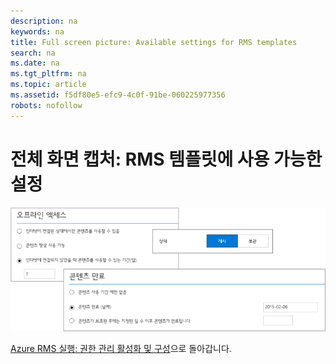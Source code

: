 ```yaml
---
description: na
keywords: na
title: Full screen picture: Available settings for RMS templates
search: na
ms.date: na
ms.tgt_pltfrm: na
ms.topic: article
ms.assetid: f5df80e5-efc9-4c0f-91be-060225977356
robots: nofollow
---
```

# 전체 화면 캡처: RMS 템플릿에 사용 가능한 설정
![](../Image/AzRMS_TemplatesSettings.png)

[Azure RMS 실행: 권한 관리 활성화 및 구성](http://technet.microsoft.com/library/jj585026.aspx)으로 돌아갑니다.

